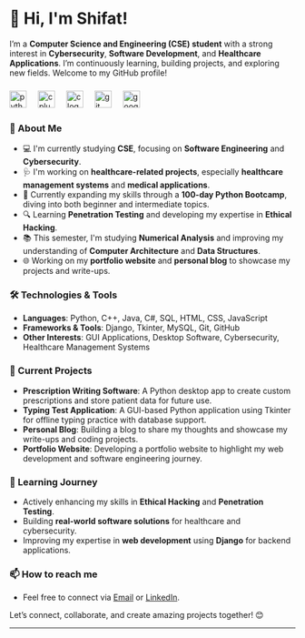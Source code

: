 # 👋 Hi, I'm Shifat!

I’m a **Computer Science and Engineering (CSE) student** with a strong interest in **Cybersecurity**, **Software Development**, and **Healthcare Applications**. I’m continuously learning, building projects, and exploring new fields. Welcome to my GitHub profile!
###

<div align="left">
  <img src="https://cdn.jsdelivr.net/gh/devicons/devicon/icons/python/python-original.svg" height="30" alt="python logo"  />
  <img width="12" />
  <img src="https://cdn.jsdelivr.net/gh/devicons/devicon/icons/cplusplus/cplusplus-original.svg" height="30" alt="cplusplus logo"  />
  <img width="12" />
  <img src="https://cdn.jsdelivr.net/gh/devicons/devicon/icons/c/c-original.svg" height="30" alt="c logo"  />
  <img width="12" />
  <img src="https://cdn.jsdelivr.net/gh/devicons/devicon/icons/git/git-original.svg" height="30" alt="git logo"  />
  <img width="12" />
  <img src="https://cdn.jsdelivr.net/gh/devicons/devicon/icons/googlecloud/googlecloud-original.svg" height="30" alt="googlecloud logo"  />
</div>

###

### 🚀 About Me
- 💻 I'm currently studying **CSE**, focusing on **Software Engineering** and **Cybersecurity**.
- 🩺 I'm working on **healthcare-related projects**, especially **healthcare management systems** and **medical applications**.
- 🌱 Currently expanding my skills through a **100-day Python Bootcamp**, diving into both beginner and intermediate topics.
- 🔍 Learning **Penetration Testing** and developing my expertise in **Ethical Hacking**.
- 📚 This semester, I'm studying **Numerical Analysis** and improving my understanding of **Computer Architecture** and **Data Structures**.
- 🌐 Working on my **portfolio website** and **personal blog** to showcase my projects and write-ups.

### 🛠️ Technologies & Tools
- **Languages**: Python, C++, Java, C#, SQL, HTML, CSS, JavaScript
- **Frameworks & Tools**: Django, Tkinter, MySQL, Git, GitHub
- **Other Interests**: GUI Applications, Desktop Software, Cybersecurity, Healthcare Management Systems

### 🔭 Current Projects
- **Prescription Writing Software**: A Python desktop app to create custom prescriptions and store patient data for future use.
- **Typing Test Application**: A GUI-based Python application using Tkinter for offline typing practice with database support.
- **Personal Blog**: Building a blog to share my thoughts and showcase my write-ups and coding projects.
- **Portfolio Website**: Developing a portfolio website to highlight my web development and software engineering journey.

### 🌱 Learning Journey
- Actively enhancing my skills in **Ethical Hacking** and **Penetration Testing**.
- Building **real-world software solutions** for healthcare and cybersecurity.
- Improving my expertise in **web development** using **Django** for backend applications.

### 📫 How to reach me
- Feel free to connect via [Email](mailto:mehedihasanshipat4@gmail.com) or [LinkedIn](https://www.linkedin.com/in/mehedi-hasan-shifat-87870a23b/).

Let’s connect, collaborate, and create amazing projects together! 😊

---

